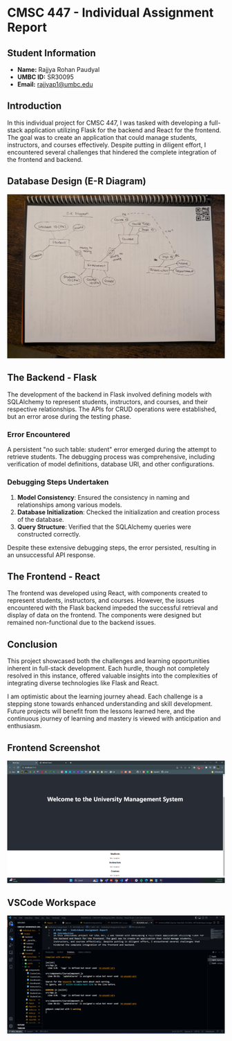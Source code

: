 # CMSC 447 - Individual Assignment Report

## Student Information
- **Name:** Rajjya Rohan Paudyal
- **UMBC ID:** SR30095
- **Email:** rajjyap1@umbc.edu

## Introduction
In this individual project for CMSC 447, I was tasked with developing a full-stack application utilizing Flask for the backend and React for the frontend. The goal was to create an application that could manage students, instructors, and courses effectively. Despite putting in diligent effort, I encountered several challenges that hindered the complete integration of the frontend and backend.

## Database Design (E-R Diagram)
![E-R Diagram](ER-diagram.jpg)

## The Backend - Flask
The development of the backend in Flask involved defining models with SQLAlchemy to represent students, instructors, and courses, and their respective relationships. The APIs for CRUD operations were established, but an error arose during the testing phase.

### Error Encountered
A persistent "no such table: student" error emerged during the attempt to retrieve students. The debugging process was comprehensive, including verification of model definitions, database URI, and other configurations.

### Debugging Steps Undertaken
1. **Model Consistency**: Ensured the consistency in naming and relationships among various models.
2. **Database Initialization**: Checked the initialization and creation process of the database.
3. **Query Structure**: Verified that the SQLAlchemy queries were constructed correctly.

Despite these extensive debugging steps, the error persisted, resulting in an unsuccessful API response.

## The Frontend - React
The frontend was developed using React, with components created to represent students, instructors, and courses. However, the issues encountered with the Flask backend impeded the successful retrieval and display of data on the frontend. The components were designed but remained non-functional due to the backend issues.

## Conclusion
This project showcased both the challenges and learning opportunities inherent in full-stack development. Each hurdle, though not completely resolved in this instance, offered valuable insights into the complexities of integrating diverse technologies like Flask and React.

I am optimistic about the learning journey ahead. Each challenge is a stepping stone towards enhanced understanding and skill development. Future projects will benefit from the lessons learned here, and the continuous journey of learning and mastery is viewed with anticipation and enthusiasm.

## Frontend Screenshot
![Frontend Screenshot](myapp/frontend/frontend_screenshot.png)

## VSCode Workspace
![VSCode-Workspace](myapp/frontend/VsCode_screenshot.png)
